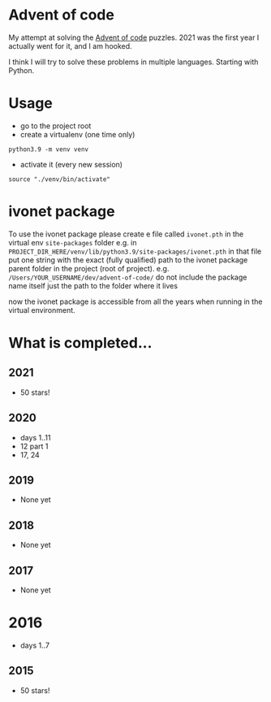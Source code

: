 # Advent of code

My attempt at solving the [Advent of code](https://adventofcode.com) puzzles.
2021 was the first year I actually went for it, and I am hooked.

I think I will try to solve these problems in multiple languages.
Starting with Python.

# Usage

- go to the project root
- create a virtualenv (one time only)

```shell
python3.9 -m venv venv
```

- activate it (every new session)

```shell
source "./venv/bin/activate"
```

# ivonet package

To use the ivonet package please create e file called `ivonet.pth`
in the virtual env `site-packages` folder e.g.
in `PROJECT_DIR_HERE/venv/lib/python3.9/site-packages/ivonet.pth`
in that file put one string with the exact (fully qualified) path to the ivonet
package parent folder in the project (root of project). e.g.
`/Users/YOUR_USERNAME/dev/advent-of-code/`
do not include the package name itself just the path to the folder where it
lives

now the ivonet package is accessible from all the years when running in the
virtual environment.

# What is completed...

## 2021
- 50 stars!

## 2020
- days 1..11
- 12 part 1
- 17, 24

## 2019
- None yet

## 2018
- None yet

## 2017 
- None yet

# 2016
- days 1..7

## 2015
- 50 stars!


